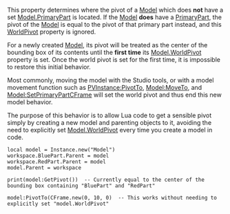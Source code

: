 This property determines where the pivot of a [Model](https://create.roblox.com/docs/reference/engine/classes/Model) which does **not**
have a set [Model.PrimaryPart](https://create.roblox.com/docs/reference/engine/classes/Model#PrimaryPart) is located. If the [Model](https://create.roblox.com/docs/reference/engine/classes/Model) **does** have a
[PrimaryPart](https://create.roblox.com/docs/reference/engine/classes/Model#PrimaryPart), the pivot of the [Model](https://create.roblox.com/docs/reference/engine/classes/Model) is equal to the
pivot of that primary part instead, and this [WorldPivot](https://create.roblox.com/docs/reference/engine/classes/Model#WorldPivot)
property is ignored.

For a newly created [Model](https://create.roblox.com/docs/reference/engine/classes/Model), its pivot will be treated as the center of
the bounding box of its contents until the **first time** its
[Model.WorldPivot](https://create.roblox.com/docs/reference/engine/classes/Model#WorldPivot) property is set. Once the world pivot is set for the
first time, it is impossible to restore this initial behavior.

Most commonly, moving the model with the Studio tools, or with a model
movement function such as [PVInstance:PivotTo](https://create.roblox.com/docs/reference/engine/classes/PVInstance#PivotTo), [Model:MoveTo](https://create.roblox.com/docs/reference/engine/classes/Model#MoveTo), and
[Model:SetPrimaryPartCFrame](https://create.roblox.com/docs/reference/engine/classes/Model#SetPrimaryPartCFrame) will set the world pivot and thus end this
new model behavior.

The purpose of this behavior is to allow Lua code to get a sensible pivot
simply by creating a new model and parenting objects to it, avoiding the
need to explicitly set [Model.WorldPivot](https://create.roblox.com/docs/reference/engine/classes/Model#WorldPivot) every time you create a model in
code.

```
local model = Instance.new("Model")
workspace.BluePart.Parent = model
workspace.RedPart.Parent = model
model.Parent = workspace

print(model:GetPivot())  -- Currently equal to the center of the bounding box containing "BluePart" and "RedPart"

model:PivotTo(CFrame.new(0, 10, 0)  -- This works without needing to explicitly set "model.WorldPivot"
```